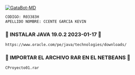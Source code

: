 <a href="#"><img title="GataBot-MD" src="https://img.shields.io/badge/SI TE AGRADA EL REPOSITORIO APOYAME CON UNA 🌟 ¡GRACIAS! -red?colorA=%255ff0000&colorB=%23017e40&style=for-the-badge"></a> 
```bash
CODIGO: R03383H
APELLIDO NOMBRE: CCENTE GARCIA KEVIN
```
### 🌼 INSTALAR JAVA 19.0.2 2023-01-17 🌼
```bash
https://www.oracle.com/pe/java/technologies/downloads/
```
### 🌼 IMPORTAR EL ARCHIVO RAR EN EL NETBEANS 🌼
```bash
CProyecto01.rar 
```

